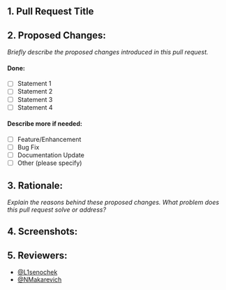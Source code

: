 ## 1. **Pull Request Title**

## 2. **Proposed Changes:**

_Briefly describe the proposed changes introduced in this pull request._

#### Done:

- [ ] Statement 1
- [ ] Statement 2
- [ ] Statement 3
- [ ] Statement 4

#### Describe more if needed:

- [ ] Feature/Enhancement
- [ ] Bug Fix
- [ ] Documentation Update
- [ ] Other (please specify)

## 3. **Rationale:**

_Explain the reasons behind these proposed changes.
What problem does this pull request solve or address?_

## 4. **Screenshots:**

## 5. **Reviewers:**

- [@L1senochek](https://github.com/L1senochek)
- [@NMakarevich](https://github.com/NMakarevich)
